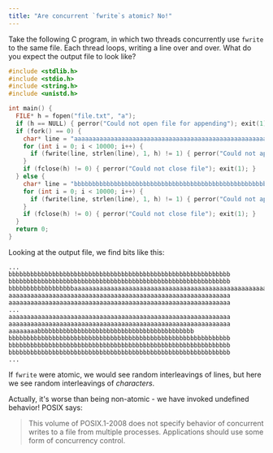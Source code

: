 ```yaml
---
title: "Are concurrent `fwrite`s atomic? No!"
---
```


Take the following C program, in which two threads concurrently use `fwrite` to the same file. Each thread loops, writing a line over and over. What do you expect the output file to look like?

```c
#include <stdlib.h>
#include <stdio.h>
#include <string.h>
#include <unistd.h>

int main() {
  FILE* h = fopen("file.txt", "a");
  if (h == NULL) { perror("Could not open file for appending"); exit(1); }
  if (fork() == 0) {
    char* line = "aaaaaaaaaaaaaaaaaaaaaaaaaaaaaaaaaaaaaaaaaaaaaaaaaaaaaaaaaaaaa\n";
    for (int i = 0; i < 10000; i++) {
      if (fwrite(line, strlen(line), 1, h) != 1) { perror("Could not append line to file"); exit(1); }
    }
    if (fclose(h) != 0) { perror("Could not close file"); exit(1); }
  } else {
    char* line = "bbbbbbbbbbbbbbbbbbbbbbbbbbbbbbbbbbbbbbbbbbbbbbbbbbbbbbbbbbbbb\n";
    for (int i = 0; i < 10000; i++) {
      if (fwrite(line, strlen(line), 1, h) != 1) { perror("Could not append line to file"); exit(1); }
    }
    if (fclose(h) != 0) { perror("Could not close file"); exit(1); }
  }
  return 0;
}
```

Looking at the output file, we find bits like this:

```
...
bbbbbbbbbbbbbbbbbbbbbbbbbbbbbbbbbbbbbbbbbbbbbbbbbbbbbbbbbbbbb
bbbbbbbbbbbbbbbbbbbbbbbbbbbbbbbbbbbbbbbbbbbbbbbbbbbbbbbbbbbbb
bbbbbbbbbbbbbbbbbbaaaaaaaaaaaaaaaaaaaaaaaaaaaaaaaaaaaaaaaaaaaaaaaaaaaaaaaaa
aaaaaaaaaaaaaaaaaaaaaaaaaaaaaaaaaaaaaaaaaaaaaaaaaaaaaaaaaaaaa
aaaaaaaaaaaaaaaaaaaaaaaaaaaaaaaaaaaaaaaaaaaaaaaaaaaaaaaaaaaaa
...
aaaaaaaaaaaaaaaaaaaaaaaaaaaaaaaaaaaaaaaaaaaaaaaaaaaaaaaaaaaaa
aaaaaaaaaaaaaaaaaaaaaaaaaaaaaaaaaaaaaaaaaaaaaaaaaaaaaaaaaaaaa
aaaaaaaabbbbbbbbbbbbbbbbbbbbbbbbbbbbbbbbbbbbbbbbbbb
bbbbbbbbbbbbbbbbbbbbbbbbbbbbbbbbbbbbbbbbbbbbbbbbbbbbbbbbbbbbb
bbbbbbbbbbbbbbbbbbbbbbbbbbbbbbbbbbbbbbbbbbbbbbbbbbbbbbbbbbbbb
bbbbbbbbbbbbbbbbbbbbbbbbbbbbbbbbbbbbbbbbbbbbbbbbbbbbbbbbbbbbb
...
```

If `fwrite` were atomic, we would see random interleavings of lines, but here we see random interleavings of _characters_.

Actually, it's worse than being non-atomic - we have invoked undefined behavior! POSIX says:

> This volume of POSIX.1-2008 does not specify behavior of concurrent writes to a file from multiple processes. Applications should use some form of concurrency control.
